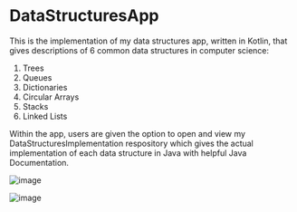 # DataStructuresApp
This is the implementation of my data structures app, written in Kotlin, that gives descriptions of 6 common data structures in computer science:
1) Trees
2) Queues
3) Dictionaries
4) Circular Arrays
5) Stacks
6) Linked Lists

Within the app, users are given the option to open and view my DataStructuresImplementation respository which gives the actual implementation of each data structure in 
Java with helpful Java Documentation. 


![image](https://user-images.githubusercontent.com/12478151/41756103-9bdc552a-75a8-11e8-8b74-645d76a5bff1.png)

![image](https://user-images.githubusercontent.com/12478151/41756146-d6d32cf8-75a8-11e8-852f-636452a8d004.png)
